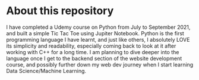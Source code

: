 # About this repository

I have completed a Udemy course on Python from July to September 2021, and built a simple Tic Tac Toe using Jupiter Notebook. Python is the first programming language I have learnt, and just like others, I absolutely LOVE its simplicity and readability, especially coming back to look at it after working with C++ for a long time. I am planning to dive deeper into the language once I get to the backend section of the website development course, and possibly further down my web dev journey when I start learning Data Science/Machine Learning.
